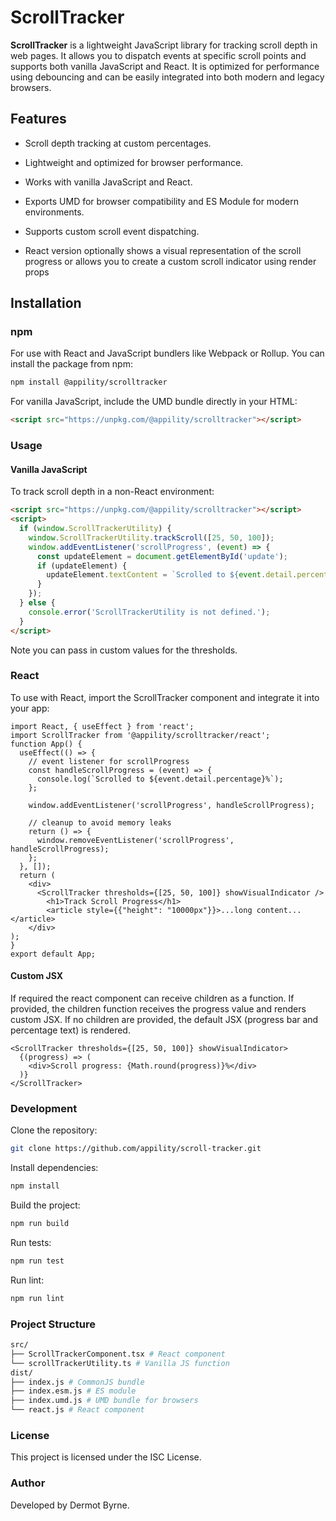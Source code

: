 
# ScrollTracker

**ScrollTracker** is a lightweight JavaScript library for tracking scroll depth in web pages. It allows you to dispatch events at specific scroll points and supports both vanilla JavaScript and React. It is optimized for performance using debouncing and can be easily integrated into both modern and legacy browsers.

## Features

- Scroll depth tracking at custom percentages.

- Lightweight and optimized for browser performance.

- Works with vanilla JavaScript and React.

- Exports UMD for browser compatibility and ES Module for modern environments.

- Supports custom scroll event dispatching.

- React version optionally shows a visual representation of the scroll progress or allows you to create a custom scroll indicator using render props


## Installation

### npm

For use with React and JavaScript bundlers like Webpack or Rollup.
You can install the package from npm:

```bash
npm install @appility/scrolltracker
```

For  vanilla  JavaScript,  include  the  UMD  bundle  directly  in  your  HTML:
```html
<script src="https://unpkg.com/@appility/scrolltracker"></script>
```

### Usage
#### Vanilla  JavaScript

To  track  scroll  depth  in  a  non-React  environment:
```html
<script src="https://unpkg.com/@appility/scrolltracker"></script>
<script>
  if (window.ScrollTrackerUtility) {
    window.ScrollTrackerUtility.trackScroll([25, 50, 100]);
    window.addEventListener('scrollProgress', (event) => {
      const updateElement = document.getElementById('update');
      if (updateElement) {
        updateElement.textContent = `Scrolled to ${event.detail.percentage}%`;
      }
    });
  } else {
    console.error('ScrollTrackerUtility is not defined.');
  }
</script>
```
Note you can pass in custom values for the thresholds.


### React
To  use  with  React, import the ScrollTracker component and integrate it into your app:
```JSX
import React, { useEffect } from 'react';
import ScrollTracker from '@appility/scrolltracker/react';
function App() {
  useEffect(() => {
    // event listener for scrollProgress
    const handleScrollProgress = (event) => {
      console.log(`Scrolled to ${event.detail.percentage}%`);
    };

    window.addEventListener('scrollProgress', handleScrollProgress);

    // cleanup to avoid memory leaks
    return () => {
      window.removeEventListener('scrollProgress', handleScrollProgress);
    };
  }, []);
  return (
	<div>
	  <ScrollTracker thresholds={[25, 50, 100]} showVisualIndicator />
		<h1>Track Scroll Progress</h1>
		<article style={{"height": "10000px"}}>...long content...</article>
	</div>
);
}
export default App;
```

#### Custom JSX
If required the react component can receive children as a function.
If provided, the children function receives the progress value and renders custom JSX.
If no children are provided, the default JSX (progress bar and percentage text) is rendered.

```JSX
<ScrollTracker thresholds={[25, 50, 100]} showVisualIndicator>
  {(progress) => (
    <div>Scroll progress: {Math.round(progress)}%</div>
  )}
</ScrollTracker>
```


### Development

Clone the repository:

```bash
git clone https://github.com/appility/scroll-tracker.git
```

Install dependencies:
```bash
npm install
```

Build the project:
```bash
npm run build
```

Run tests:
```bash
npm run test
```

Run lint:
```bash
npm run lint
```

### Project Structure

```graphql
src/
├── ScrollTrackerComponent.tsx # React component
└── scrollTrackerUtility.ts # Vanilla JS function
dist/
├── index.js # CommonJS bundle
├── index.esm.js # ES module
├── index.umd.js # UMD bundle for browsers
└── react.js # React component
```
### License
This project is licensed under the ISC License.

### Author
Developed by Dermot Byrne.